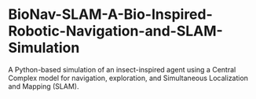 # BioNav-SLAM-A-Bio-Inspired-Robotic-Navigation-and-SLAM-Simulation
A Python-based simulation of an insect-inspired agent using a Central Complex model for navigation, exploration, and Simultaneous Localization and Mapping (SLAM).
